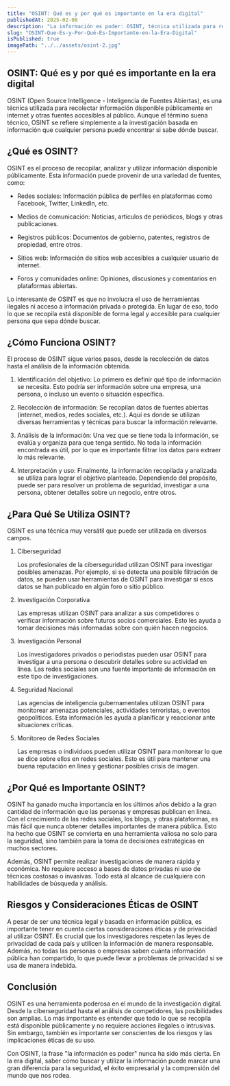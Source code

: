 ```yaml
---
title: "OSINT: Qué es y por qué es importante en la era digital"
publishedAt: 2025-02-08
description: "La información es poder: OSINT, técnica utilizada para recolectar información."
slug: "OSINT-Que-Es-y-Por-Qué-Es-Importante-en-la-Era-Digital"
isPublished: true
imagePath: "../../assets/osint-2.jpg"
---
```


## OSINT: Qué es y por qué es importante en la era digital

 OSINT (Open Source Intelligence - Inteligencia de Fuentes Abiertas), es una técnica utilizada para recolectar información disponible públicamente en internet y otras fuentes accesibles al público. Aunque el término suena técnico, OSINT se refiere simplemente a la investigación basada en información que cualquier persona puede encontrar si sabe dónde buscar.

## ¿Qué es OSINT?

OSINT es el proceso de recopilar, analizar y utilizar información disponible públicamente. Esta información puede provenir de una variedad de fuentes, como:

+ Redes sociales: Información pública de perfiles en plataformas como Facebook, Twitter, LinkedIn, etc.

+ Medios de comunicación: Noticias, artículos de periódicos, blogs y otras publicaciones.

+ Registros públicos: Documentos de gobierno, patentes, registros de propiedad, entre otros.

+ Sitios web: Información de sitios web accesibles a cualquier usuario de internet.

+ Foros y comunidades online: Opiniones, discusiones y comentarios en plataformas abiertas.

Lo interesante de OSINT es que no involucra el uso de herramientas ilegales ni acceso a información privada o protegida. En lugar de eso, todo lo que se recopila está disponible de forma legal y accesible para cualquier persona que sepa dónde buscar.

## ¿Cómo Funciona OSINT?

El proceso de OSINT sigue varios pasos, desde la recolección de datos hasta el análisis de la información obtenida.

1. Identificación del objetivo: Lo primero es definir qué tipo de información se necesita. Esto podría ser información sobre una empresa, una persona, o incluso un evento o situación específica.
   
2. Recolección de información: Se recopilan datos de fuentes abiertas (internet, medios, redes sociales, etc.). Aquí es donde se utilizan diversas herramientas y técnicas para buscar la información relevante.
   
3. Análisis de la información: Una vez que se tiene toda la información, se evalúa y organiza para que tenga sentido. No toda la información encontrada es útil, por lo que es importante filtrar los datos para extraer lo más relevante.
   
4. Interpretación y uso: Finalmente, la información recopilada y analizada se utiliza para lograr el objetivo planteado. Dependiendo del propósito, puede ser para resolver un problema de seguridad, investigar a una persona, obtener detalles sobre un negocio, entre otros.


## ¿Para Qué Se Utiliza OSINT?
OSINT es una técnica muy versátil que puede ser utilizada en diversos campos.

1. Ciberseguridad
   
    Los profesionales de la ciberseguridad utilizan OSINT para investigar posibles amenazas. Por ejemplo, si se detecta una posible filtración de datos, se pueden usar herramientas de OSINT para investigar si esos datos se han publicado en algún foro o sitio público.

2. Investigación Corporativa

    Las empresas utilizan OSINT para analizar a sus competidores o verificar información sobre futuros socios comerciales. Esto les ayuda a tomar decisiones más informadas sobre con quién hacen negocios.

3. Investigación Personal
    
    Los investigadores privados o periodistas pueden usar OSINT para investigar a una persona o descubrir detalles sobre su actividad en línea. Las redes sociales son una fuente importante de información en este tipo de investigaciones.

4. Seguridad Nacional

    Las agencias de inteligencia gubernamentales utilizan OSINT para monitorear amenazas potenciales, actividades terroristas, o eventos geopolíticos. Esta información les ayuda a planificar y reaccionar ante situaciones críticas.

5. Monitoreo de Redes Sociales

    Las empresas o individuos pueden utilizar OSINT para monitorear lo que se dice sobre ellos en redes sociales. Esto es útil para mantener una buena reputación en línea y gestionar posibles crisis de imagen.

## ¿Por Qué es Importante OSINT?
OSINT ha ganado mucha importancia en los últimos años debido a la gran cantidad de información que las personas y empresas publican en línea. Con el crecimiento de las redes sociales, los blogs, y otras plataformas, es más fácil que nunca obtener detalles importantes de manera pública. Esto ha hecho que OSINT se convierta en una herramienta valiosa no solo para la seguridad, sino también para la toma de decisiones estratégicas en muchos sectores.

Además, OSINT permite realizar investigaciones de manera rápida y económica. No requiere acceso a bases de datos privadas ni uso de técnicas costosas o invasivas. Todo está al alcance de cualquiera con habilidades de búsqueda y análisis.

## Riesgos y Consideraciones Éticas de OSINT
A pesar de ser una técnica legal y basada en información pública, es importante tener en cuenta ciertas consideraciones éticas y de privacidad al utilizar OSINT. Es crucial que los investigadores respeten las leyes de privacidad de cada país y utilicen la información de manera responsable. Además, no todas las personas o empresas saben cuánta información pública han compartido, lo que puede llevar a problemas de privacidad si se usa de manera indebida.

## Conclusión
OSINT es una herramienta poderosa en el mundo de la investigación digital. Desde la ciberseguridad hasta el análisis de competidores, las posibilidades son amplias. Lo más importante es entender que todo lo que se recopila está disponible públicamente y no requiere acciones ilegales o intrusivas. Sin embargo, también es importante ser conscientes de los riesgos y las implicaciones éticas de su uso.

Con OSINT, la frase "la información es poder" nunca ha sido más cierta. En la era digital, saber cómo buscar y utilizar la información puede marcar una gran diferencia para la seguridad, el éxito empresarial y la comprensión del mundo que nos rodea.